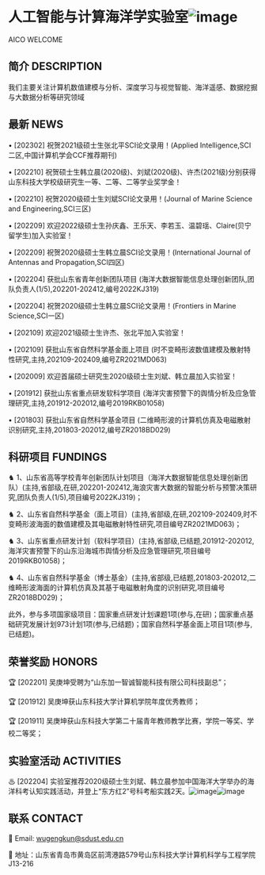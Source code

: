 # 人工智能与计算海洋学实验室![image](https://user-images.githubusercontent.com/126380997/221399819-639834ae-22e8-4b7c-a15e-5ba80024e5b5.png)
AICO WELCOME

## 简介 DESCRIPTION
我们主要关注计算机数值建模与分析、深度学习与视觉智能、海洋遥感、数据挖掘与大数据分析等研究领域

## 最新 NEWS
• [202302] 祝贺2021级硕士生张北平SCI论文录用！(Applied Intelligence,SCI二区,中国计算机学会CCF推荐期刊)

• [202210] 祝贺硕士生韩立晨(2020级)、刘斌(2020级)、许杰(2021级)分别获得山东科技大学校级研究生一等、二等、二等学业奖学金！

• [202210] 祝贺2020级硕士生刘斌SCI论文录用！(Journal of Marine Science and Engineering,SCI三区)

• [202209] 欢迎2022级硕士生孙庆鑫、王乐天、李若玉、温碧瑶、Claire(贝宁留学生)加入实验室！

• [202209] 祝贺2020级硕士生韩立晨SCI论文录用！(International Journal of Antennas and Propagation,SCI四区)

• [202204] 获批山东省青年创新团队项目 (海洋大数据智能信息处理创新团队,团队负责人(1/5),202201-202412,编号2022KJ319)

• [202204] 祝贺2020级硕士生韩立晨SCI论文录用！(Frontiers in Marine Science,SCI一区)

• [202109] 欢迎2021级硕士生许杰、张北平加入实验室！

• [202109] 获批山东省自然科学基金面上项目 (时不变畸形波数值建模及散射特性研究,主持,202109-202409,编号ZR2021MD063)

• [202009] 欢迎首届硕士研究生2020级硕士生刘斌、韩立晨加入实验室！

• [201912] 获批山东省重点研发软科学项目 (海洋灾害预警下的舆情分析及应急管理研究,主持,201912-202012,编号2019RKB01058)

• [201803] 获批山东省自然科学基金项目 (二维畸形波的计算机仿真及电磁散射识别研究,主持,201803-202012,编号ZR2018BD029)

## 科研项目 FUNDINGS
♞ 1、山东省高等学校青年创新团队计划项目（海洋大数据智能信息处理创新团队）(主持,省部级,在研,202201-202412,海浪灾害大数据的智能分析与预警决策研究,团队负责人(1/5),项目编号2022KJ319)；

♞ 2、山东省自然科学基金（面上项目）(主持,省部级,在研,202109-202409,时不变畸形波海面的数值建模及其电磁散射特性研究,项目编号ZR2021MD063)；

♞ 3、山东省重点研发计划（软科学项目）(主持,省部级,已结题,201912-202012,海洋灾害预警下的山东沿海城市舆情分析及应急管理研究,项目编号2019RKB01058)；

♞ 4、山东省自然科学基金（博士基金）(主持,省部级,已结题,201803-202012,二维畸形波海面的计算机仿真及其基于电磁散射角度的识别研究,项目编号ZR2018BD029)；

此外，参与多项国家级项目：国家重点研发计划课题1项(参与,在研)；国家重点基础研究发展计划973计划1项(参与,已结题)；国家自然科学基金面上项目1项(参与,已结题)。

## 荣誉奖励 HONORS
🏆︎ [202201] 吴庚坤受聘为“山东加一智诚智能科技有限公司科技副总”；

🏆︎ [201912] 吴庚坤获山东科技大学计算机学院年度优秀教师；

🏆︎ [201911] 吴庚坤获山东科技大学第二十届青年教师教学比赛，学院一等奖、学校二等奖；


## 实验室活动 ACTIVITIES
♨ [202204] 实验室推荐2020级硕士生刘斌、韩立晨参加中国海洋大学举办的海洋科考认知实践活动，并登上“东方红2”号科考船实践2天。![image](https://user-images.githubusercontent.com/126380997/221402343-4ccb4201-e179-4262-a419-2564c7cca3a0.png)![image](https://user-images.githubusercontent.com/126380997/221402367-80415272-2953-43cf-bfb8-8e92436ffb10.png)



## 联系 CONTACT
📧 Email: wugengkun@sdust.edu.cn

📧 地址：山东省青岛市黄岛区前湾港路579号山东科技大学计算机科学与工程学院J13-216


